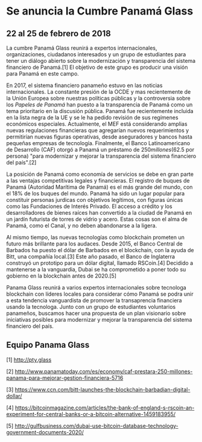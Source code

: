  
 
 # Se anuncia la Cumbre Panamá Glass

 ## 22 al 25 de febrero de 2018

La cumbre Panamá Glass reunirá a expertos internacionales, organizaciones, ciudadanos interesados y un grupo de estudiantes para tener un diálogo abierto sobre la modernización y transparencia del sistema financiero de Panamá.[1]  El objetivo de este grupo es producir una visión para Panamá en este campo.

En 2017, el sistema financiero panameño estuvo en las noticias internacionales. La constante presión de la OCDE y mas recientemente de la Unión Europea sobre nuestras políticas públicas y la controversia sobre los *Papeles de Panamá* han puesto a la transparencia de Panamá como un tema prioritario en la discusión pública. Panamá fue recientemente incluida en la lista negra de la UE y se le ha pedido revisión de sus regímenes económicos especiales. Actualmente, el MEF está considerando amplias nuevas regulaciones financieras que agregarían nuevos requerimientos y permitirían nuevas figuras operativas, desde aseguradores y bancos hasta pequeñas empresas de tecnología. Finalmente, el Banco Latinoamericano de Desarrollo (CAF) otorgó a Panamá un préstamo de $250 millones ($62.5 por persona) "para modernizar y mejorar la transparencia del sistema financiero del país".[2]

La posición de Panamá como economía de servicios se debe en gran parte a las ventajas competitivas legales y financieras. El registro de buques de Panamá (Autoridad Marítima de Panamá) es el más grande del mundo, con el 18% de los buques del mundo. Panamá ha sido un lugar popular para constituir personas jurdicas con objetivos legítimos, con figuras únicas como las Fundaciones de Interés Privado. El acceso a crédito y los desarrolladores de bienes raíces han convertido a la ciudad de Panamá en un jardín futurista de torres de vidrio y acero. Estas cosas son el alma de Panamá, como el Canal, y no deben abandonarse a la ligera.

Al mismo tiempo, las nuevas tecnologías como blockchain prometen un futuro más brillante para los audaces. Desde 2015, el Banco Central de Barbados ha puesto el dólar de Barbados en el blockchain, con la ayuda de Bitt, una compañía local.[3] Este año pasado, el Banco de Inglaterra construyó un prototipo para un dólar digital, llamado RSCoin.[4] Decidido a mantenerse a la vanguardia, Dubai se ha comprometido a poner todo su gobierno en la blockchain antes de 2020.[5]

Panama Glass reunirá a varios expertos internacionales sobre tecnologa blockchain con líderes locales para considerar cómo Panamá se podra unir a esta tendencia vanguardista de promover la transaprencia financiera usando la tecnologa. Junto con un grupo de estudiantes voluntarios panameños, buscamos hacer una propuesta de un plan visionario sobre iniciativas posibles para modernizar y mejorar la transparencia del sistema financiero del país.

## Equipo Panama Glass

[1] http://pty.glass

[2] http://www.panamatoday.com/es/economy/caf-prestara-250-millones-panama-para-mejorar-gestion-financiera-5716

[3] https://www.ccn.com/bitt-launches-the-blockchain-barbadian-digital-dollar/

[4] https://bitcoinmagazine.com/articles/the-bank-of-england-s-rscoin-an-experiment-for-central-banks-or-a-bitcoin-alternative-1459183955/

[5] http://gulfbusiness.com/dubai-use-bitcoin-database-technology-government-documents-2020/
